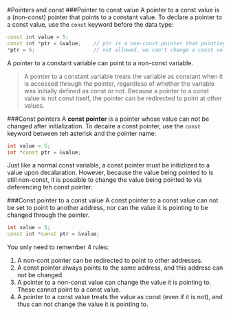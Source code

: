 #Pointers and const
###Pointer to const value
A pointer to a const value is a (non-const) pointer that points to a constant value.
To declare a pointer to a const value, use the `const` keyword before the data type:
```cpp
const int value = 5;
const int *ptr = &value;    // ptr is a non-const pointer that pointing to a "const int"
*ptr = 6;                   // not allowed, we can't change a const value
```
A pointer to a constant variable can point to a non-const variable.
> A pointer to a constant variable treats the variable as constant when it is accessed through the pointer, regardless of whether the variable was initially defined as const or not.
Because a pointer to a const value is not const itself, the pointer can be redirected to point at other values.

###Const pointers
A **const pointer** is a pointer whose value can not be changed after initialization.
To decalre a const pointer, use the `const` keyword between teh asterisk and the pointer name:
```cpp
int value = 5;
int *const ptr = &value;
```
Just like a normal const variable, a const pointer must be initizlized to a value upon decalaration.
However, because the value being pointed to is still non-const, it is possible to change the value being pointed to via deferencing teh const pointer.

###Const pointer to a const value
A const pointer to a const value can not be set to point to another address, nor can the value it is pointing to be changed through the pointer.
```cpp
int value = 5;
const int *const ptr = &value;
```

You only need to remember 4 rules:
1. A non-cont pointer can be redirected to point to other addresses.
2. A const pointer always points to the same address, and this address can not be changed.
3. A pointer to a non-const value can change the value it is pointing to. These cannot point to a const value.
4. A pointer to a const value treats the value as const (even if it is not), and thus can not change the value it is pointing to.
